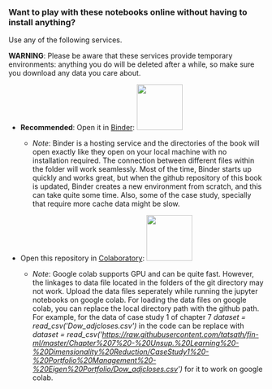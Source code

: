 
### Want to play with these notebooks online without having to install anything?
Use any of the following services.

**WARNING**: Please be aware that these services provide temporary environments: anything you do will be deleted after a while, so make sure you download any data you care about.

* **Recommended**: Open it in [Binder](https://mybinder.org/v2/gh/tatsath/Product-ML/HEAD):
<a href="https://mybinder.org/v2/gh/tatsath/Product-ML/HEAD"><img src="https://matthiasbussonnier.com/posts/img/binder_logo_128x128.png" width="90" /></a>

  * _Note_: Binder is a hosting service and the directories of the book will open exactly like they open on your local machine with no installation required. The connection between different files within the folder will work seamlessly. Most of the time, Binder starts up quickly and works great, but when the github repository of this book is updated, Binder creates a new environment from scratch, and this can take quite some time. Also, some of the case study, specially that require more cache data might be slow.
  
* Open this repository in [Colaboratory](https://colab.research.google.com/github/tatsath/fin-ml/blob/master):
<a href="https://colab.research.google.com/github/tatsath/fin-ml/blob/master"><img src="https://colab.research.google.com/img/colab_favicon.ico" width="90" /></a>

  * _Note_: Google colab supports GPU and can be quite fast. However, the linkages to data file located in the folders of the git directory may not work. Upload the data files seperately while running the jupyter notebooks on google colab. For loading the data files on google colab, you can replace the local directory path with the github path. For example, for the data of case study 1 of chapter 7 _dataset = read_csv('Dow_adjcloses.csv')_ in the code can be replace with _dataset = read_csv('https://raw.githubusercontent.com/tatsath/fin-ml/master/Chapter%207%20-%20Unsup.%20Learning%20-%20Dimensionality%20Reduction/CaseStudy1%20-%20Portfolio%20Management%20-%20Eigen%20Portfolio/Dow_adjcloses.csv')_ for it to work on google colab.  

